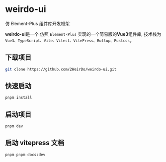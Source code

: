 # weirdo-ui

仿 Element-Plus 组件库开发框架

**weirdo-ui**是一个 仿照 `Element-Plus` 实现的一个简易版的**Vue3**组件库, 技术栈为 `Vue3、TypeScript、Vite、Vitest、VitePress、Rollup、Postcss`。

## 下载项目

```sh
git clone https://github.com/2WeirDo/weirdo-ui.git
``` 

## 快速启动

```sh
pnpm install
```

## 启动项目

```sh
pnpm dev
```

## 启动 vitepress 文档

```sh
pnpm pnpm docs:dev
```
